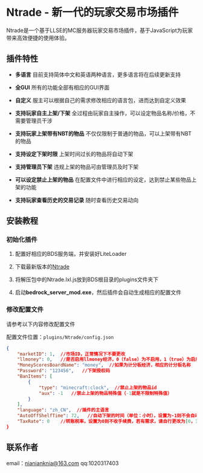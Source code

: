 # Ntrade - 新一代的玩家交易市场插件
Ntrade是一个基于LLSE的MC服务器玩家交易市场插件，基于JavaScript为玩家带来高效便捷的使用体验。

## 插件特性
- **多语言** 目前支持简体中文和英语两种语言，更多语言将在后续更新支持

- **全GUI** 所有的功能全部有相应的GUI界面

- **自定义** 服主可以根据自己的需求修改相应的语言包，进而达到自定义效果

- **支持玩家自主上架/下架** 全过程由玩家自主操作，可以设定物品名称/价格，不需要管理员干涉

- **支持玩家上架带有NBT的物品** 不仅仅限制于普通的物品，可以上架带有NBT的物品

- **支持设定下架时限** 上架时间过长的物品将自动下架

- **支持管理员下架** 违规上架的物品可由管理员及时下架

- **可以设定禁止上架的物品** 在配置文件中进行相应的设定，达到禁止某些物品上架的功能

- **支持玩家查看历史的交易记录** 随时查看历史交易动向

## 安装教程

### 初始化插件

1. 配置好相应的BDS服务端，并安装好LiteLoader

2. 下载最新版本的[Ntrade](https://github.com/NIANIANKNIA/Ntrade/releases)

3. 将解压包中的Ntrade.lxl.js放到BDS根目录的plugins文件夹下

4. 启动**bedrock_server_mod.exe**，然后插件会自动生成相应的配置文件

### 修改配置文件

请参考以下内容修改配置文件

配置文件位置：`plugins/Ntrade/config.json`

```json
{
    "marketID": 1,  //市场ID，正常情况下不要更改
    "llmoney": 0,   //是否启用llmoney经济，0（false）为不启用，1（true）为启用
    "MoneyScoresBoardName": "money",  //如果为计分板经济，相应的计分板名称
    "Password": "123456",   //下架授权码
    "BanItems": [
        {
            "type": "minecraft:clock",  //禁止上架的物品id
            "aux": -1   //禁止上架的物品特殊值（-1就是不限制特殊值）
        }
    ],
    "language": "zh_CN",  //插件的主语言
    "AutoOffShelfTime": 72,   //自动下架的时间（单位：小时），设置为-1则不会自动下架
    "TaxRate": 0    //转账税率，设置为0则不收手续费，若有需求，请自行更改为[0，1)的任意数字
}
```

## 联系作者
email：nianianknia@163.com qq:1020317403



